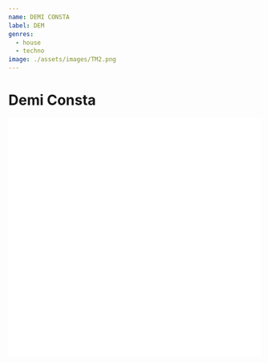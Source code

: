```yaml
---
name: DEMI CONSTA
label: DEM
genres:
  - house
  - techno
image: ./assets/images/TM2.png
---
```


# Demi Consta

![](./assets/images/TM2.png)

